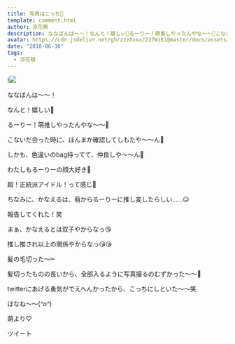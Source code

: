 ```yaml
---
title: 写真はこっち📸
template: comment.html
author: 涼花萌
description: ななばんは〜〜！なんと！嬉しい💓るーりー！萌推しやったんやな〜〜🙈こないだ会った時に、ほんまか確認してしもたや〜〜ん🙈しかも、色違いのbag持ってて、仲良し...
avatar: https://cdn.jsdelivr.net/gh/zzzhxxx/227WiKi@master/docs/assets/photo/avatar/moe.jpg
date: "2018-06-30"
tags:
  - 涼花萌
---
```


!![](https://cdn.jsdelivr.net/gh/227WiKi/227WiKi-image@master/blog-image/moe-2018-06-30_1.jpg)






ななばんは〜〜！





なんと！嬉しい💓


るーりー！萌推しやったんやな〜〜🙈




こないだ会った時に、ほんまか確認してしもたや〜〜ん🙈




しかも、色違いのbag持ってて、仲良しや〜〜ん🙈







わたしもるーりーの顔大好き💓


超！正統派アイドル！って感じ💓








ちなみに、かなえるは、萌からるーりーに推し変したらしい……😑



報告してくれた！笑






まぁ、かなえるとは双子やからなっ😘


推し推され以上の関係やからなっ😘😘













髪の毛切った〜✂︎








髪切ったものの長いから、全部入るように写真撮るのむずかった〜〜🙈






twitterにあげる勇気がでえへんかったから、こっちにしといた〜〜笑









ほなね〜〜(*^o^*)





萌より♡


ツイート



